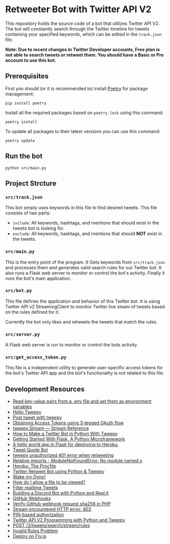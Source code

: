 # Retweeter Bot with Twitter API V2

This repository holds the source code of a bot that utilizes Twitter API V2.
The bot will constantly search through the Twitter timeline for tweets containing
your specified keywords, which can be edited in the `track.json` file.

**Note: Due to recent changes in Twitter Developer accounts, Free plan is not able to search tweets or retweet them. You should have a Basic or Pro account to use this bot.**

## Prerequisites

First you should (or it is recommended to) install [Poetry](https://python-poetry.org/) for package management:

```console
pip install poetry
```

Install all the required packages based on `poetry.lock` using this command:

```console
poetry install
```

To update all packages to their latest versions you can use this command:

```console
poetry update
```

## Run the bot

```console
python src/main.py
```

## Project Strcture

### `src/track.json`

This bot simply uses keywords in this file to find desired tweets.
This file consists of two parts:
- `include`: All keywords, hashtags, and mentions that should exist in the tweets bot is looking for.
- `exclude`: All keywords, hashtags, and mentions that should **NOT** exist in the tweets.

### `src/main.py`

This is the entry point of the program. It Gets keywords from `src/track.json` and processes them and
generates valid search rules for out Twitter bot. It also runs a Flask web server to monitor or control
the bot's activity. Finally it runs the bot's main application.

### `src/bot.py`

This file defines the application and behavior of this Twitter bot.
It is using Twitter API v2 StreamingClient to monitor Twitter live steam of tweets
based on the rules defined for it.

Currently the bot only likes and retweets the tweets that match the rules. 

### `src/server.py`

A Flask web server is run to monitor or control the bots activity.

### `src/get_access_token.py`

This file is a independent utility to generate user-specific access tokens for the bot's Twitter API app
and the bot's functionality is not related to this file.


## Development Resources

- [Read key-value pairs from a .env file and set them as environment variables](https://github.com/theskumar/python-dotenv)
- [Hello Tweepy](https://docs.tweepy.org/en/stable/getting_started.html)
- [Post tweet with tweepy](https://stackoverflow.com/questions/19337672/post-tweet-with-tweepy)
- [Obtaining Access Tokens using 3-legged OAuth flow](https://developer.twitter.com/en/docs/authentication/oauth-1-0a/obtaining-user-access-tokens)
- [tweepy.Stream — Stream Reference](https://docs.tweepy.org/en/stable/stream.html)
- [How to Make a Twitter Bot in Python With Tweepy](https://realpython.com/twitter-bot-python-tweepy)
- [Getting Started With Flask, A Python Microframework](https://scotch.io/tutorials/getting-started-with-flask-a-python-microframework)
- [A hello world app in Flask for deploying to Heroku.](https://github.com/leah/hello-flask-heroku)
- [Tweet Quote Bot](https://github.com/adamichelle/tweet-quote-bot)
- [tweepy unauthorized 401 error when retweeting](https://stackoverflow.com/questions/69563386/tweepy-unauthorized-401-error-when-retweeting)
- [Relative imports - ModuleNotFoundError: No module named x](https://stackoverflow.com/questions/43728431/relative-imports-modulenotfounderror-no-module-named-x)
- [Heroku: The Procfile](https://devcenter.heroku.com/articles/procfile)
- [Twitter Retweet Bot using Python & Tweepy](https://github.com/0xGrimnir/Simple-Retweet-Bot)
- [Wake my Dyno!](http://wakemydyno.com/)
- [How do I allow a file to be viewed?](https://askto.pro/question/how-do-i-allow-a-file-to-be-viewed)
- [Filter realtime Tweets](https://developer.twitter.com/en/docs/twitter-api/v1/tweets/filter-realtime/guides/basic-stream-parameters)
- [Building a Discord Bot with Python and Repl.it](https://www.codementor.io/@garethdwyer/building-a-discord-bot-with-python-and-repl-it-miblcwejz#keeping-our-bot-alive)
- [GitHub Webhooks](https://docs.github.com/en/developers/webhooks-and-events/webhooks)
- [Verify GitHub webhook request sha256 in PHP](https://gist.github.com/mahdyar/711beee9fec9cab6bb2f6e48d061d077)
- [Stream encountered HTTP error: 403](https://stackoverflow.com/questions/70031766/receiving-stream-encountered-http-error-403-when-using-twitter-api-what-is-c)
- [PIN-based authorization](https://developer.twitter.com/en/docs/authentication/oauth-1-0a/pin-based-oauth)
- [Twitter API V2 Programming with Python and Tweepy](https://python.plainenglish.io/twitter-api-v2-programming-with-python-and-tweepy-f6487cd4bad9)
- [POST /2/tweets/search/stream/rules](https://developer.twitter.com/en/docs/twitter-api/tweets/filtered-stream/api-reference/post-tweets-search-stream-rules#tab0)
- [Invalid Rules Problem](https://developer.twitter.com/en/support/twitter-api/error-troubleshooting#invalid-rules)
- [Deploy on Fly.io](https://fly.io/docs/getting-started/python/)
